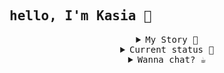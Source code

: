 ## <samp>hello, I'm Kasia 👋</samp>
 
 <div align="center">
<samp>
<details>
  <summary>My Story 💬</summary> 
  <pre>I'm a freshly trained software engineer with industrial design background <br>What it really means, I love learning technologies and tools in order to build or improve things</pre>
  <h2>👩🏻‍🔬</h2>

<pre style="overflow:auto">As an industrial designer I worked in cross functional teams in the end-to-end development process <br>I was creating objects that people use in everyday life <br>and used various tools/machines to build prototypes and test them with the user (so called ux)</pre>
  
```javascript
  As a software engineer my main tools are JavaScript, React, Redux, Node.js, PosgtreSQL, HTML, CSS
  I’m especially enjoying building user-facing apps which are interactive, intuitive, responsive and accessible
```
</details>
  
<details>
  <summary>Current status 👾</summary> 
  <pre>
  👩🏻‍💻 regret that didn't start to code sooner, so trying to learn as much as possible 👩🏻‍💻
  🌳 working on portfolio and traversing the trees with other DS 🌳
  🦻 interested in accessibility 🦻</pre>
  
   ```javascript 
   📕 reading “Accessibility for everyone” by Laura Kalbag
  ```
  
<!--   <ol>🍀 I’m currently working on portfolio and traversing the trees and other DS 🍀</ol>
  - I’m interested in accessibility and I'm reading
  - “Accessibility for everyone” by Laura Kalbag -->

</details>
  
 <details>
  <summary><samp>Wanna chat? ☕️ </sammp></summary> 
<!--    <ul> -->
  <a href="https://www.linkedin.com/in/kasia-gierat/">👉 Linkedin</a><br>
   <a href="https://twitter.com/KasiaGierat">👉 Twitter</a><br>
      email: kasia.gierat@gmail.com
<!--    </ul> -->
</details>


  
  <div>
    

<!--
v1
# :biking_woman:	
<samp>Hi, I'm Kasia 👋 I'm a freshly trained software engineer with industrial design background. What it really means, I love learning technologies and tools in order to build or improve things.</samp>

<samp> As an industrial designer I worked in cross functional teams in the end-to-end development process of creating objects that people use in everyday life :chair: 	:house: 🚙. In order to implement the idea, I used various tools and machines to build prototypes and than test them with the user to collect the feedback (so called UX). </samp>
  
 
<samp>As a software engineer my main tools are ``JavaScript``, ``React``, ``Redux``, ``Node.js``, ``PosgtreSQL``, ``HTML``, ``CSS``. I’m especially enjoying building user-facing apps which are interactive, intuitive, responsive and accessible.</samp>

#
<samp>
  <ul>🥂 I graduated software engineering Fullstack Academy bootcamp in 2021 </ul>
  <ul>🌳 I’m currently working on portfolio and traversing the trees and other DS 😅</ul>
  <ul>📙 I’m interested in accessibility and I'm reading  </ul>

   ```javascript 
  “Accessibility for everyone” by Laura Kalbag
  ```
</samp>


  <details>
  <summary>☕️ Wanna chat?</summary>
[LinkedIn](https://www.linkedin.com/in/kasia-gierat/)

   

notes
**KasiaKinga/KasiaKinga** is a ✨ _special_ ✨ repository because its `README.md` (this file) appears on your GitHub profile.

Here are some ideas to get you started:
// ��🐙☘️🎍🍀🥮🍩🥂🛵📍

| Tables        | 
| ------------- |

- 🔭 I’m currently working on ...
- 🌱 I’m currently learning ...
- 👯 I’m looking to collaborate on ...
- 🤔 I’m looking for help with ...
- 💬 Ask me about ...
- 📫 How to reach me: ...
- 😄 Pronouns: ...
- ⚡ Fun fact: ...
-->
